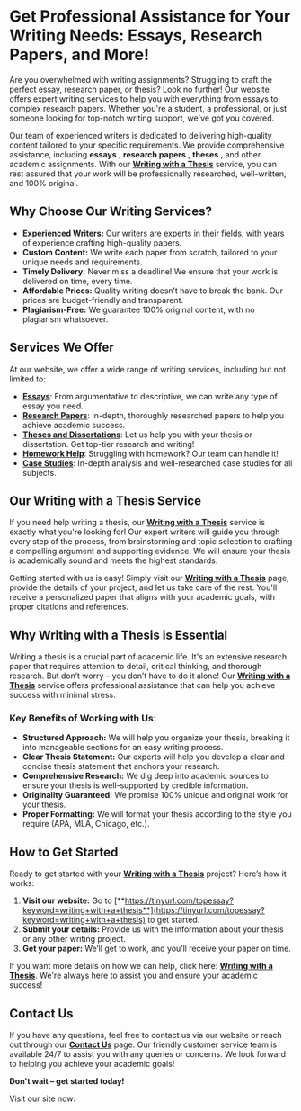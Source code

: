 # Get Professional Assistance for Your Writing Needs: Essays, Research Papers, and More!

Are you overwhelmed with writing assignments? Struggling to craft the perfect essay, research paper, or thesis? Look no further! Our website offers expert writing services to help you with everything from essays to complex research papers. Whether you're a student, a professional, or just someone looking for top-notch writing support, we've got you covered.

Our team of experienced writers is dedicated to delivering high-quality content tailored to your specific requirements. We provide comprehensive assistance, including **essays** , **research papers** , **theses** , and other academic assignments. With our [**Writing with a Thesis**](https://tinyurl.com/topessay?keyword=writing+with+a+thesis) service, you can rest assured that your work will be professionally researched, well-written, and 100% original.

## Why Choose Our Writing Services?

- **Experienced Writers:** Our writers are experts in their fields, with years of experience crafting high-quality papers.
- **Custom Content:** We write each paper from scratch, tailored to your unique needs and requirements.
- **Timely Delivery:** Never miss a deadline! We ensure that your work is delivered on time, every time.
- **Affordable Prices:** Quality writing doesn’t have to break the bank. Our prices are budget-friendly and transparent.
- **Plagiarism-Free:** We guarantee 100% original content, with no plagiarism whatsoever.

## Services We Offer

At our website, we offer a wide range of writing services, including but not limited to:

- [**Essays**](https://tinyurl.com/topessay?keyword=writing+with+a+thesis): From argumentative to descriptive, we can write any type of essay you need.
- [**Research Papers**](https://tinyurl.com/topessay?keyword=writing+with+a+thesis): In-depth, thoroughly researched papers to help you achieve academic success.
- [**Theses and Dissertations**](https://tinyurl.com/topessay?keyword=writing+with+a+thesis): Let us help you with your thesis or dissertation. Get top-tier research and writing!
- [**Homework Help**](https://tinyurl.com/topessay?keyword=writing+with+a+thesis): Struggling with homework? Our team can handle it!
- [**Case Studies**](https://tinyurl.com/topessay?keyword=writing+with+a+thesis): In-depth analysis and well-researched case studies for all subjects.

## Our Writing with a Thesis Service

If you need help writing a thesis, our [**Writing with a Thesis**](https://tinyurl.com/topessay?keyword=writing+with+a+thesis) service is exactly what you're looking for! Our expert writers will guide you through every step of the process, from brainstorming and topic selection to crafting a compelling argument and supporting evidence. We will ensure your thesis is academically sound and meets the highest standards.

Getting started with us is easy! Simply visit our [**Writing with a Thesis**](https://tinyurl.com/topessay?keyword=writing+with+a+thesis) page, provide the details of your project, and let us take care of the rest. You'll receive a personalized paper that aligns with your academic goals, with proper citations and references.

## Why Writing with a Thesis is Essential

Writing a thesis is a crucial part of academic life. It's an extensive research paper that requires attention to detail, critical thinking, and thorough research. But don’t worry – you don’t have to do it alone! Our [**Writing with a Thesis**](https://tinyurl.com/topessay?keyword=writing+with+a+thesis) service offers professional assistance that can help you achieve success with minimal stress.

### Key Benefits of Working with Us:

- **Structured Approach:** We will help you organize your thesis, breaking it into manageable sections for an easy writing process.
- **Clear Thesis Statement:** Our experts will help you develop a clear and concise thesis statement that anchors your research.
- **Comprehensive Research:** We dig deep into academic sources to ensure your thesis is well-supported by credible information.
- **Originality Guaranteed:** We promise 100% unique and original work for your thesis.
- **Proper Formatting:** We will format your thesis according to the style you require (APA, MLA, Chicago, etc.).

## How to Get Started

Ready to get started with your [**Writing with a Thesis**](https://tinyurl.com/topessay?keyword=writing+with+a+thesis) project? Here’s how it works:

1. **Visit our website:** Go to [**https://tinyurl.com/topessay?keyword=writing+with+a+thesis**](https://tinyurl.com/topessay?keyword=writing+with+a+thesis) to get started.
2. **Submit your details:** Provide us with the information about your thesis or any other writing project.
3. **Get your paper:** We’ll get to work, and you’ll receive your paper on time.

If you want more details on how we can help, click here: [**Writing with a Thesis**](https://tinyurl.com/topessay?keyword=writing+with+a+thesis). We're always here to assist you and ensure your academic success!

## Contact Us

If you have any questions, feel free to contact us via our website or reach out through our [**Contact Us**](https://tinyurl.com/topessay?keyword=writing+with+a+thesis) page. Our friendly customer service team is available 24/7 to assist you with any queries or concerns. We look forward to helping you achieve your academic goals!

**Don't wait – get started today!**

Visit our site now:
